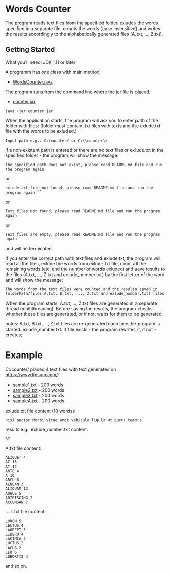 # Words Counter
The program reads text files from the specified folder, exludes the words specified in a separate file, counts the words (case insensitive) and writes the results accordingly to the alphabetically generated files (A.txt, ..., Z.txt).

## Getting Started
What you’ll need:
    JDK 1.11 or later
  
A programm has one class with main method.
* [WordsCounter.java](https://github.com/SergejJerma/springsamples/blob/master/counter/src/main/java/counter/WordsCounter.java) 


The program runs from the command line where the jar file is placed.
* [counter.jar](https://github.com/SergejJerma/springsamples/blob/master/counter/counter.jar) 
```
java -jar counter.jar
```
When the application starts, the program will ask you to enter path of the folder with files: (folder must contain .txt files with texts and the exlude.txt file with the words to be exluded.)
```
Input path e.g.: C:/counter/ or C:\\counter\\
```
if a non-existent path is entered or there are no text files or exlude.txt in the specified folder - the program will show the message:

```
The specified path does not exist, please read README.md file and run the program again
```
or
```
exlude.txt file not found, please read README.md file and run the program again```

```
or
```
Text files not found, please read README.md file and run the program again
```
or
```
Text files are empty, please read README.md file and run the program again
```
and will be terminated.

If you enter the correct path with text files  and exlude.txt, the program will read all the files, exlude the words from exlude.txt file, count all the remaining words (etc. and the number of words exluded) and save results to the files (A.txt, ..., Z.txt and exlude_number.txt) by the first letter of the word and will show the message:

```
The words from the text files were counted and the results saved in folderPath/files A.txt, B.txt, ..., Z.txt and exlude_number.txt) files
```
When the program starts, A.txt, ..., Z.txt files are generated in a separate thread (multithreading).
Before saving the results, the program checks whether these files are generated, or if not, waits for them to be generated.

notes:
A.txt, B.txt, ..., Z.txt files are re-generated each time the program is started.
exlude_number.txt: if file exists  - the program rewrites it, if not - creates;

# Example
C:/counter/ placed 4 text files with text generated on https://www.lipsum.com/:
* [sample1.txt](https://github.com/SergejJerma/springsamples/blob/master/counter/text_sample1.txt) - 200 words
* [sample2.txt](https://github.com/SergejJerma/springsamples/blob/master/counter/text_sample2.txt) - 200 words
* [sample3.txt](https://github.com/SergejJerma/springsamples/blob/master/counter/text_sample3.txt) - 200 words
* [sample4.txt](https://github.com/SergejJerma/springsamples/blob/master/counter/text_sample4.txt) - 200 words

exlude.txt file content (10 words):
```
nisi auctor Morbi vitae amet vehicula ligula ut purus tempus
```

results e.g.:
exlude_number.txt content:
```
57
```
A.txt file content:
```
ALIQUET 4
AC 15
AT 12
ANTE 4
A 10
ARCU 6
AENEAN 3
ALIQUAM 12
AUGUE 5
ADIPISCING 2
ACCUMSAN 7
```
...
L.txt file content:
```
LOREM 5
LECTUS 4
LAOREET 3
LIBERO 4
LACINIA 2
LUCTUS 2
LACUS 2
LEO 6
LOBORTIS 3
```
and so on.
